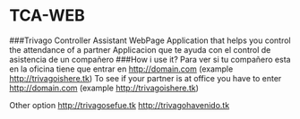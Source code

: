 # TCA-WEB
###Trivago Controller Assistant WebPage
Application that helps you control the attendance of a partner 
Applicacion que te ayuda con el control de asistencia de un compañero
###How i use it?
Para ver si tu compañero esta en la oficina tiene que entrar en http://domain.com (example http://trivagoishere.tk)
To see if your partner is at office you have to enter http://domain.com (example http://trivagoishere.tk)

Other option
http://trivagosefue.tk
http://trivagohavenido.tk

